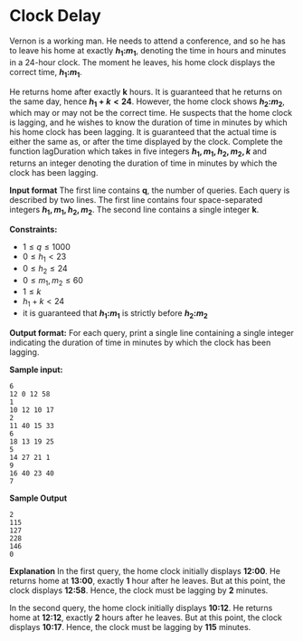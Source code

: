 # Clock Delay

Vernon is a working man. He needs to attend a conference, and so he has to leave his home at exactly **$h_1$:$m_1$**, denoting the time in hours and minutes in a 24-hour clock. The moment he leaves, his home clock displays the correct time, **$h_1$:$m_1$**.

He returns home after exactly **k** hours. It is guaranteed that he returns on the same day, hence **$h_1 + k < 24$**. However, the home clock shows **$h_2$:$m_2$**, which may or may not be the correct time. He suspects that the home clock is lagging, and he wishes to know the duration of time in minutes by which his home clock has been lagging.
It is guaranteed that the actual time is either the same as, or after the time displayed by the clock.
Complete the function lagDuration which takes in five integers **$h_1, m_1, h_2, m_2, k$** and returns an integer denoting the duration of time in minutes by which the clock has been lagging.

**Input format**
The first line contains **q**, the number of queries.
Each query is described by two lines. The first line contains four space-separated integers **$h_1, m_1, h_2, m_2$**. The second line contains a single integer **k**.

**Constraints:**
- $1 \leq q \leq 1000$
- $0 \leq h_1 < 23$
- $0 \leq h_2 \leq 24$
- $0 \leq m_1,m_2 \leq 60$
- $1 \leq k$
- $h_1 + k < 24$
- it is guaranteed that **$h_1$:$m_1$** is strictly before **$h_2$:$m_2$**

**Output format:**
For each query, print a single line containing a single integer indicating the duration of time in minutes by which the clock has been lagging.

**Sample input:**
```
6
12 0 12 58
1
10 12 10 17
2
11 40 15 33
6
18 13 19 25
5
14 27 21 1
9
16 40 23 40
7
```
**Sample Output**
```
2
115
127
228
146
0
```

**Explanation**
In the first query, the home clock initially displays **12:00**. He returns home at **13:00**, exactly **1** hour after he leaves. But at this point, the clock displays **12:58**. Hence, the clock must be lagging by **2** minutes.

In the second query, the home clock initially displays **10:12**. He returns home at **12:12**, exactly **2** hours after he leaves. But at this point, the clock displays **10:17**. Hence, the clock must be lagging by **115** minutes.
